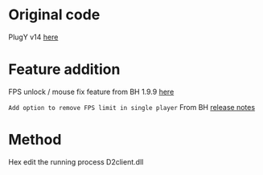 # Original code
PlugY v14 [here](http://plugy.free.fr/en/index.html)

# Feature addition
FPS unlock / mouse fix feature from BH 1.9.9 [here](https://github.com/planqi/slashdiablo-maphack)

`Add option to remove FPS limit in single player` From BH [release notes](https://github.com/planqi/slashdiablo-maphack#release-notes-for-198)

# Method
Hex edit the running process D2client.dll
